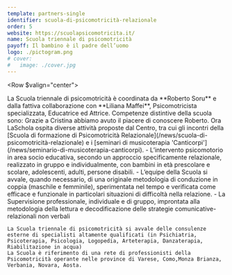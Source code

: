 ```yaml
---
template: partners-single
identifier: scuola-di-psicomotricità-relazionale
order: 5
website: https://scuolapsicomotricita.it/
name: Scuola triennale di psicomotricità
payoff: Il bambino è il padre dell’uomo
logo: ./pictogram.png
# cover:
#   image: ./cover.jpg
---
```


<EntryInfo variant="web" label="Visita" value="[scuolapsicomotricita.it](https://scuolapsicomotricita.it/)"/>
<EntryInfo variant="location" label="Sede" value="[Via Vergani 1, 21100 Varese](https://goo.gl/maps/h2J3oPbQsXw7A2Cx9)"/>
<EntryInfo variant="phone" label="Telefoni" value="[347 250 6558](tel:3472506558) o [339 617 85 72](tel:3396178572)"/>
<EntryInfo variant="teacher" label="Fondata da" value="[Roberto Soru](https://www.facebook.com/roberto.soru.94) e [Liliana Maffei](https://www.facebook.com/liliana.maffei)" $bottom={6}/>

<Row $valign="center">
  <Col md={6} $initial>
    La Scuola triennale di psicomotricità è coordinata da **Roberto Soru** e dalla fattiva collaborazione con **Liliana Maffei**, Psicomotricista specializzata, Educatrice ed Attrice. Competenze distintive della scuola sono:
  </Col>
  <Col md={6}>
    <Alert color="lilla">
      Grazie a Cristina abbiamo avuto il piacere di conoscere Roberto. Ora LaSchola ospita diverse attività proposte dal Centro, tra cui gli incontri della [Scuola di formazione di Psicomotricità Relazionale](/news/scuola-di-psicomotricità-relazionale) e i [seminari di musicoterapia 'Canticorpi'](/news/seminario-di-musicoterapia-canticorpi).
    </Alert>
  </Col>
</Row>
<Row>
  <Col $columned $top={4}>
    - L’intervento psicomotorio in area socio educativa, secondo un approccio specificamente relazionale, realizzato in gruppo e individualmente, con bambini in età prescolare e scolare, adolescenti, adulti, persone disabili.
    - L’equipe della Scuola si avvale, quando necessario, di una originale  metodologia di conduzione in coppia (maschile e femminile), sperimentata nel tempo e verificata come efficace e funzionale in particolari situazioni di difficoltà nella relazione.
    - La Supervisione professionale, individuale e di gruppo, improntata alla metodologia della lettura e decodificazione delle strategie comunicative-relazionali non verbali

    La Scuola triennale di psicomotricità si avvale delle consulenze esterne di specialisti altamente qualificati (in Psichiatria, Psicoterapia, Psicologia, Logopedia, Arteterapia, Danzaterapia, Riabilitazione in acqua)
    La Scuola è riferimento di una rete di professionisti della Psicomotricità operante nelle province di Varese, Como,Monza Brianza, Verbania, Novara, Aosta.
  </Col>
</Row>
